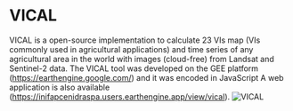 # VICAL
VICAL is a open-source implementation to calculate 23 VIs map (VIs commonly used in agricultural applications) and time series of any agricultural area in the world with images (cloud-free) from Landsat and Sentinel-2 data. The VICAL tool was developed on the GEE platform (https://earthengine.google.com/) and it was encoded in JavaScript 
A web application is also available (https://inifapcenidraspa.users.earthengine.app/view/vical).
<img src="/image/Figure4.png" alt="VICAL"/>
